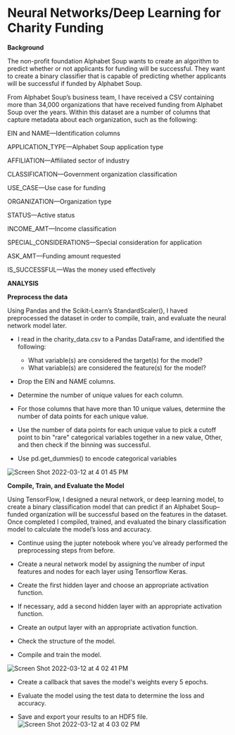 # Neural Networks/Deep Learning for Charity Funding

**Background**

The non-profit foundation Alphabet Soup wants to create an algorithm to predict whether or not applicants for funding will be successful. They want to create a binary classifier that is capable of predicting whether applicants will be successful if funded by Alphabet Soup.

From Alphabet Soup’s business team, I have received a CSV containing more than 34,000 organizations that have received funding from Alphabet Soup over the years. Within this dataset are a number of columns that capture metadata about each organization, such as the following:


EIN and NAME—Identification columns

APPLICATION_TYPE—Alphabet Soup application type

AFFILIATION—Affiliated sector of industry

CLASSIFICATION—Government organization classification

USE_CASE—Use case for funding

ORGANIZATION—Organization type

STATUS—Active status

INCOME_AMT—Income classification

SPECIAL_CONSIDERATIONS—Special consideration for application

ASK_AMT—Funding amount requested

IS_SUCCESSFUL—Was the money used effectively

**ANALYSIS**

**Preprocess the data**

Using Pandas and the Scikit-Learn’s StandardScaler(), I haved preprocessed the dataset in order to compile, train, and evaluate the neural network model later.

  - I read in the charity_data.csv to a Pandas DataFrame, and identified the following:

    - What variable(s) are considered the target(s) for the model?
    - What variable(s) are considered the feature(s) for the model?

  - Drop the EIN and NAME columns.

  - Determine the number of unique values for each column.

  - For those columns that have more than 10 unique values, determine the number of data points for each unique value.

  - Use the number of data points for each unique value to pick a cutoff point to bin "rare" categorical variables together in a new value, Other, and then check if the binning was successful.

  - Use pd.get_dummies() to encode categorical variables
 
![Screen Shot 2022-03-12 at 4 01 45 PM](https://user-images.githubusercontent.com/87212158/158034847-e4c44d8e-d7f9-4726-8f64-994660f5a5dc.png)

**Compile, Train, and Evaluate the Model**

Using TensorFlow, I designed a neural network, or deep learning model, to create a binary classification model that can predict if an Alphabet Soup–funded organization will be successful based on the features in the dataset. Once completed I compiled, trained, and evaluated the binary classification model to calculate the model’s loss and accuracy.

  - Continue using the jupter notebook where you’ve already performed the preprocessing steps from before.

  - Create a neural network model by assigning the number of input features and nodes for each layer using Tensorflow Keras.

  - Create the first hidden layer and choose an appropriate activation function.

  - If necessary, add a second hidden layer with an appropriate activation function.

  - Create an output layer with an appropriate activation function.

  - Check the structure of the model.

  - Compile and train the model.
 
 ![Screen Shot 2022-03-12 at 4 02 41 PM](https://user-images.githubusercontent.com/87212158/158034879-50ea16d1-2858-47f6-9fea-de67d712582f.png)

  - Create a callback that saves the model's weights every 5 epochs.

  - Evaluate the model using the test data to determine the loss and accuracy.

  - Save and export your results to an HDF5 file.
 ![Screen Shot 2022-03-12 at 4 03 02 PM](https://user-images.githubusercontent.com/87212158/158034885-b9dd9ed2-d227-404f-89fd-8667947c3896.png)
